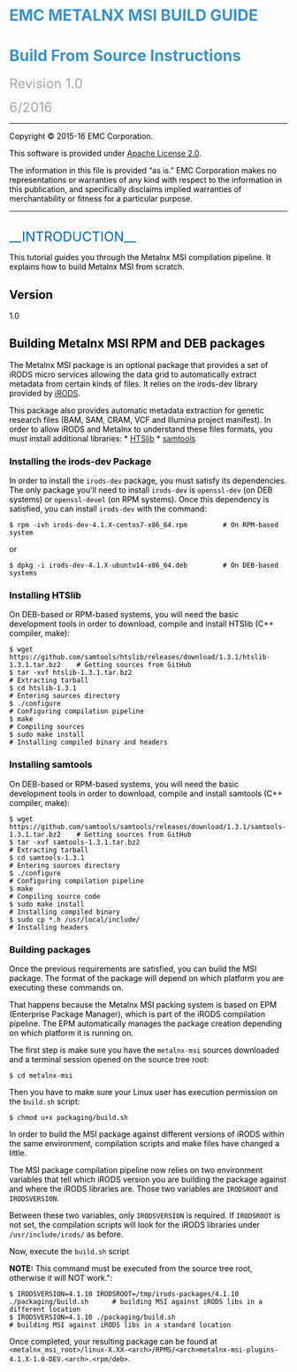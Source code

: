 <font color="#3892CF"> EMC METALNX MSI BUILD GUIDE
==================================================

<font color="#3892CF"> Build From Source Instructions
=====================================================

<font color="#A6A6A6"> <font size=+2> Revision 1.0

6/2016 </font>

----------------------------------

<font color="#000000">
Copyright © 2015-16 EMC Corporation.

This software is provided under [Apache License 2.0](http://www.apache.org/licenses/LICENSE-2.0).

The information in this file is provided “as is.” EMC Corporation makes no representations or warranties of any kind with respect to the information in this publication, and specifically disclaims implied warranties of merchantability or fitness for a particular purpose. 

-------------------------------- 

<br>
<font color="#0066CC"> <font size=+2> __INTRODUCTION__ </font>

<font color="#000000"> <a name="Introduction"></a>

This tutorial guides you through the Metalnx MSI compilation pipeline. It explains how to build Metalnx MSI from scratch.

## Version
1.0
 
## Building Metalnx MSI RPM and DEB packages

The Metalnx MSI package is an optional package that provides a set of iRODS micro services allowing the data grid to automatically extract metadata from certain kinds of files. It relies on the irods-dev library provided by  [iRODS][irods-dev-download].

This package also provides automatic metadata extraction for genetic research files (BAM, SAM, CRAM, VCF and Illumina project manifest). In order to allow iRODS and Metalnx to understand these files formats, you must install additional libraries:
    * [HTSlib][htslib-download]
	* [samtools][samtools-download]

### Installing the irods-dev Package

In order to install the `irods-dev` package, you must satisfy its dependencies. The only package you'll need to install `irods-dev` is `openssl-dev` (on DEB systems) or `openssl-devel` (on RPM systems). Once this dependency is satisfied, you can install `irods-dev` with the command:

    $ rpm -ivh irods-dev-4.1.X-centos7-x86_64.rpm         # On RPM-based system
	
or

    $ dpkg -i irods-dev-4.1.X-ubuntu14-x86_64.deb         # On DEB-based systems

### Installing HTSlib

On DEB-based or RPM-based systems, you will need the basic development tools in order to download, compile and install HTSlib (C++ compiler,   make):

    $ wget https://github.com/samtools/htslib/releases/download/1.3.1/htslib-1.3.1.tar.bz2    # Getting sources from GitHub
    $ tar -xvf htslib-1.3.1.tar.bz2															  # Extracting tarball
    $ cd htslib-1.3.1																		  # Entering sources directory
    $ ./configure																			  # Configuring compilation pipeline
    $ make																					  # Compiling sources
    $ sudo make install																		  # Installing compiled binary and headers

### Installing samtools

On DEB-based or RPM-based systems, you will need the basic development tools in order to download, compile and install samtools (C++ compiler, make):

    $ wget https://github.com/samtools/samtools/releases/download/1.3.1/samtools-1.3.1.tar.bz2    # Getting sources from GitHub
    $ tar -xvf samtools-1.3.1.tar.bz2															  # Extracting tarball
    $ cd samtools-1.3.1																			  # Entering sources directory
    $ ./configure																				  # Configuring compilation pipeline
    $ make																						  # Compiling source code
    $ sudo make install																			  # Installing compiled binary
    $ sudo cp *.h /usr/local/include/															  # Installing headers

### Building packages

Once the previous requirements are satisfied, you can build the MSI package. The format of the package will depend on which platform you are executing these commands on. 

That happens because the Metalnx MSI packing system is based on EPM (Enterprise Package Manager), which is part of the iRODS compilation pipeline. The EPM automatically manages the package creation depending on which platform it is running on.

The first step is make sure you have the `metalnx-msi` sources downloaded and a terminal session opened on the source tree root:

    $ cd metalnx-msi
	
Then you have to make sure your Linux user has execution permission on the `build.sh` script:

    $ chmod u+x packaging/build.sh
	
In order to build the MSI package against different versions of iRODS within the same environment, compilation scripts and make files have changed a little. 

The MSI package compilation pipeline now relies on two environment variables that tell which iRODS version you are building the package against and where the iRODS libraries are. Those two variables are `IRODSROOT` and `IRODSVERSION`.

Between these two variables, only `IRODSVERSION` is required. If `IRODSROOT` is not set, the compilation scripts will look for the iRODS libraries under `/usr/include/irods/` as before.
	
Now, execute the `build.sh` script

**NOTE:** This command must be executed from the source tree root, otherwise it will NOT work.":

	$ IRODSVERSION=4.1.10 IRODSROOT=/tmp/irods-packages/4.1.10 ./packaging/build.sh      # building MSI against iRODS libs in a different location
    $ IRODSVERSION=4.1.10 ./packaging/build.sh                                           # building MSI against iRODS libs in a standard location

Once completed, your resulting package can be found at `<metalnx_msi_root>/linux-X.XX-<arch>/RPMS/<arch>metalnx-msi-plugins-4.1.X-1.0-DEV.<arch>.<rpm/deb>`.

[irods-dev-download]: http://irods.org/download/
[htslib-download]: https://github.com/samtools/htslib/releases/download/1.3.1/htslib-1.3.1.tar.bz2
[samtools-download]: https://github.com/samtools/samtools/releases/download/1.3.1/samtools-1.3.1.tar.bz2
